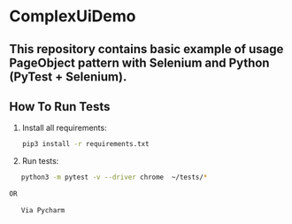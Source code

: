 # ComplexUiDemo

## This repository contains basic example of usage PageObject pattern with Selenium and Python (PyTest + Selenium).



How To Run Tests
----------------

1) Install all requirements:

    ```bash
    pip3 install -r requirements.txt
    ```
    
2) Run tests:

 ```bash
    python3 -m pytest -v --driver chrome  ~/tests/*
    
OR
    
    Via Pycharm
